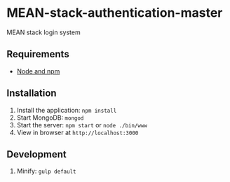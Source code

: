 # MEAN-stack-authentication-master
MEAN stack login system

## Requirements

- [Node and npm](http://nodejs.org)

## Installation

1. Install the application: `npm install`
2. Start MongoDB: `mongod`
2. Start the server: `npm start` or `node ./bin/www`
3. View in browser at `http://localhost:3000`

## Development

1. Minify: `gulp default`